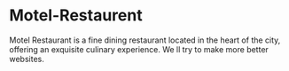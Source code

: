 # Motel-Restaurent
Motel Restaurant is a fine dining restaurant located in the heart of the city, offering an exquisite culinary experience.
We ll try to make more better websites.
